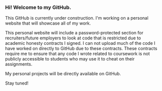 ### Hi! Welcome to my GitHub. 

This GitHub is currently under construction. I'm working on a personal website that will showcase all of my work. 

This personal website will include a password-protected section for recruiters/future employers to look at code that is restricted due to academic honesty contracts I signed. I can not upload much of the code I have worked on directly to GitHub due to these contracts. These contracts require me to ensure that any code I wrote related to coursework is not publicly accessible to students who may use it to cheat on their assignments. 

My personal projects will be directly available on GitHub.

Stay tuned! 
